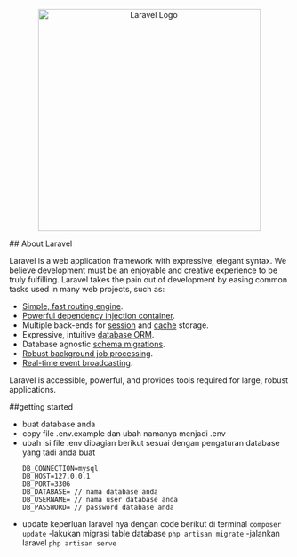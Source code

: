 <p align="center"><a href="https://laravel.com" target="_blank"><img src="https://raw.githubusercontent.com/laravel/art/master/logo-lockup/5%20SVG/2%20CMYK/1%20Full%20Color/laravel-logolockup-cmyk-red.svg" width="400" alt="Laravel Logo"></a></p>
## About Laravel

Laravel is a web application framework with expressive, elegant syntax. We believe development must be an enjoyable and creative experience to be truly fulfilling. Laravel takes the pain out of development by easing common tasks used in many web projects, such as:

- [Simple, fast routing engine](https://laravel.com/docs/routing).
- [Powerful dependency injection container](https://laravel.com/docs/container).
- Multiple back-ends for [session](https://laravel.com/docs/session) and [cache](https://laravel.com/docs/cache) storage.
- Expressive, intuitive [database ORM](https://laravel.com/docs/eloquent).
- Database agnostic [schema migrations](https://laravel.com/docs/migrations).
- [Robust background job processing](https://laravel.com/docs/queues).
- [Real-time event broadcasting](https://laravel.com/docs/broadcasting).

Laravel is accessible, powerful, and provides tools required for large, robust applications.

##getting started
- buat database anda
- copy file .env.example dan ubah namanya menjadi .env
- ubah isi file .env dibagian berikut sesuai dengan pengaturan database yang tadi anda buat
  ```
  DB_CONNECTION=mysql
  DB_HOST=127.0.0.1
  DB_PORT=3306
  DB_DATABASE= // nama database anda
  DB_USERNAME= // nama user database anda
  DB_PASSWORD= // password database anda
  ```
- update keperluan laravel nya dengan code berikut di terminal
    ` composer update `
-lakukan migrasi table database
    ` php artisan migrate `
-jalankan laravel
    `php artisan serve`

